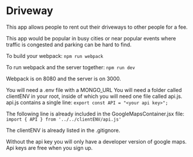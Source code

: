 # Driveway

This app allows people to rent out their driveways to other people for a fee. 

This app would be popular in busy cities or near popular events 
where traffic is congested and parking can be hard to find.

To build your webpack: 
```npm run webpack```

To run webpack and the server together:
```npm run dev```

Webpack is on 8080 and the server is on 3000.

You will need a .env file with a MONGO_URL
You will need a folder called clientENV in your root, inside of which you will need one file called api.js.
api.js contains a single line:
```export const API = "<your api key>";```

The following line is already included in the GoogleMapsContainer.jsx file:
```import { API } from '../../clientENV/api.js'```

The clientENV is already listed in the .gitignore.

Without the api key you will only have a developer version of google maps. Api keys are free
when you sign up.
